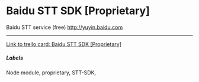 # Baidu STT SDK [Proprietary]

Baidu STT service (free)  http://yuyin.baidu.com

---

[Link to trello card: Baidu STT SDK [Proprietary]](https://trello.com/c/2WevjZIF)

##### Labels

Node module, proprietary, STT-SDK, 